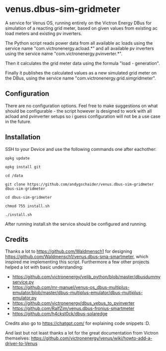 # venus.dbus-sim-gridmeter
A service for Venus OS, running entirely on the Victron Energy DBus for simulation of a reacting grid meter,
based on given values from existing ac load meters and existing pv inverters. 

The Python script reads power data from all available ac loads using the service name "com.victronenergy.acload.\*"
and all available pv inverters using the service name "com.victronenergy.pvinverter.\*".

Then it calculates the grid meter data using the formula "load - generation".

Finally it publishes the calculated values as a new simulated grid meter on the DBus, using the service name "com.victronenergy.grid.simgridmeter".

## Configuration
There are no configuration options.
Feel free to make suggestions on what should be configurable - the script however is designed to work with all acload and pvinverter setups so i guess configuration will not be a use case in the future.
## Installation
SSH to your Device and use the following commands one after eachother:

```opkg update```

```opkg install git```

```cd /data```

```git clone https://github.com/andygschaider/venus.dbus-sim-gridmeter dbus-sim-gridmeter```

```cd dbus-sim-gridmeter```

```chmod 755 install.sh```

```./install.sh```

After running install.sh the service should be configured and running.

## Credits
Thanks a lot to https://github.com/Waldmensch1 for designing https://github.com/Waldmensch1/venus.dbus-sma-smartmeter, which inspired me implementing this script.
Furthermore a few other projects helped a lot with basic understanding:
* https://github.com/victronenergy/velib_python/blob/master/dbusdummyservice.py
* https://github.com/mr-manuel/venus-os_dbus-multiplus-emulator/blob/master/dbus-multiplus-emulator/dbus-multiplus-emulator.py
* https://github.com/victronenergy/dbus_vebus_to_pvinverter
* https://github.com/RalfZim/venus.dbus-fronius-smartmeter
* https://github.com/h4ckst0ck/dbus-solaredge

Credits also go to https://chatgpt.com/ for explaining code snippets :D.

And last but not least thanks a lot for the great documentation from Victron themselves: https://github.com/victronenergy/venus/wiki/howto-add-a-driver-to-Venus